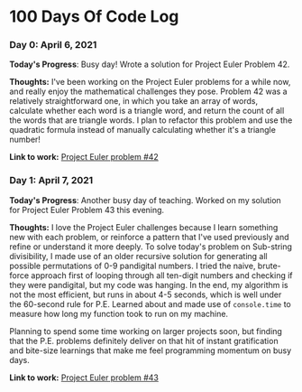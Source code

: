 # 100 Days Of Code Log

### Day 0: April 6, 2021

**Today's Progress**: Busy day! Wrote a solution for Project Euler Problem 42. 

**Thoughts:** I've been working on the Project Euler problems for a while now, and really enjoy the mathematical challenges they pose. Problem 42 was a relatively straightforward one, in which you take an array of words, calculate whether each word is a triangle word, and return the count of all the words that are triangle words. I plan to refactor this problem and use the quadratic formula instead of manually calculating whether it's a triangle number!

**Link to work:** [Project Euler problem #42](https://github.com/esin87/project_euler/blob/main/p042.js)


### Day 1: April 7, 2021

**Today's Progress**: Another busy day of teaching. Worked on my solution for Project Euler Problem 43 this evening. 

**Thoughts:** I love the Project Euler challenges because I learn something new with each problem, or reinforce a pattern that I've used previously and refine or understand it more deeply. To solve today's problem on Sub-string divisibility, I made use of an older recursive solution for generating all possible permutations of 0-9 pandigital numbers. I tried the naive, brute-force approach first of looping through all ten-digit numbers and checking if they were pandigital, but my code was hanging. In the end, my algorithm is not the most efficient, but runs in about 4-5 seconds, which is well under the 60-second rule for P.E. Learned about and made use of `console.time` to measure how long my function took to run on my machine. 

Planning to spend some time working on larger projects soon, but finding that the P.E. problems definitely deliver on that hit of instant gratification and bite-size learnings that make me feel programming momentum on busy days. 

**Link to work:** [Project Euler problem #43](https://github.com/esin87/project_euler/blob/main/p043.js)
